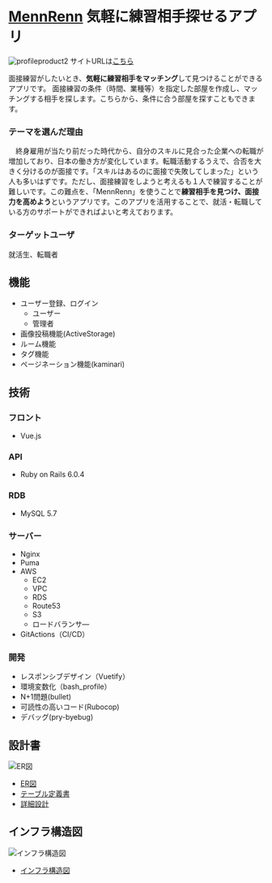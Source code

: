 # [MennRenn](https://mennrenn.com/) 気軽に練習相手探せるアプリ
![profileproduct2](https://user-images.githubusercontent.com/85982768/154615526-52b626ec-77e1-4674-ab8c-15d5614466e5.gif)
サイトURLは[こちら](https://mennrenn.com/)

面接練習がしたいとき、**気軽に練習相手をマッチング**して見つけることができるアプリです。
面接練習の条件（時間、業種等）を指定した部屋を作成し、マッチングする相手を探します。こちらから、条件に合う部屋を探すこともできます。


### テーマを選んだ理由
　終身雇用が当たり前だった時代から、自分のスキルに見合った企業への転職が増加しており、日本の働き方が変化しています。転職活動するうえで、合否を大きく分けるのが面接です。「スキルはあるのに面接で失敗してしまった」という人も多いはずです。ただし、面接練習をしようと考えるも１人で練習することが難しいです。この難点を、「MennRenn」を使うことで**練習相手を見つけ、面接力を高めよう**というアプリです。このアプリを活用することで、就活・転職している方のサポートができればよいと考えております。
 
### ターゲットユーザ
就活生、転職者

## 機能
- ユーザー登録、ログイン
  - ユーザー
  - 管理者
- 画像投稿機能(ActiveStorage)
- ルーム機能
- タグ機能
- ページネーション機能(kaminari)

## 技術
### フロント
- Vue.js
### API
- Ruby on Rails 6.0.4
### RDB
- MySQL 5.7
### サーバー
- Nginx
- Puma
- AWS
  - EC2
  - VPC
  - RDS
  - Route53
  - S3
  - ロードバランサ―
- GitActions（CI/CD）

### 開発
- レスポンシブデザイン（Vuetify）
- 環境変数化（bash_profile）
- N+1問題(bullet)
- 可読性の高いコード(Rubocop)
- デバッグ(pry-byebug)

## 設計書
![ER図](https://user-images.githubusercontent.com/85982768/136347420-79a556ab-3542-432d-aa05-789b2e6c2654.png)
- [ER図](https://drive.google.com/file/d/1nWENUMw2PwqOee9tHfykloUeg7Y1wXMW/view?usp=sharing)
- [テーブル定義書](https://docs.google.com/spreadsheets/d/1N5JukksgXzsvlRtoKJJcxqni-p9SH7Ef/edit?usp=sharing&ouid=111121812190906123216&rtpof=true&sd=true)
- [詳細設計](https://docs.google.com/spreadsheets/d/1N5JukksgXzsvlRtoKJJcxqni-p9SH7Ef/edit?usp=sharing&ouid=111121812190906123216&rtpof=true&sd=true)

## インフラ構造図
![インフラ構造図](https://user-images.githubusercontent.com/85982768/136348088-da65eea3-aad1-4cd4-826a-b76fe69d5eee.png)
- [インフラ構造図](https://drive.google.com/file/d/1PJ7jegyAWn8Pz5R1UjNcNBBmPciJ0ihJ/view?usp=sharing)

